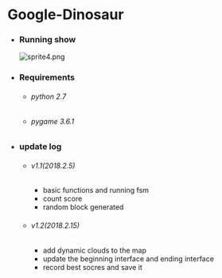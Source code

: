 # Google-Dinosaur
- ### Running show

  ![sprite4.png](https://github.com/agave233/233/blob/master/sprite4.png?raw=true)

- ### Requirements

  - ###### python 2.7
  - ###### pygame 3.6.1

- ### update log

  - ###### v1.1(2018.2.5)

    * basic functions and running fsm
    * count score
    * random block generated 
  - ###### v1.2(2018.2.15)

    - add dynamic clouds to the map
    - update the beginning interface and ending interface
    - record best socres  and save it 